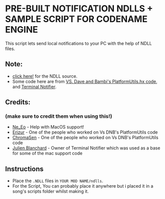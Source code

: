 # PRE-BUILT NOTIFICATION NDLLS + SAMPLE SCRIPT FOR CODENAME ENGINE
This script lets send local notifications to your PC with the help of NDLL files.

## Note:
* [click here!](https://github.com/joaquinLOL123/CNE-notiftoastNDLL/tree/main) for the NDLL source.
* Some code here are from [VS. Dave and Bambi's PlatformUtils.hx code](https://github.com/BemboLikePizza/VsDave/blob/main/source/PlatformUtil.hx), and [Terminal Notifier](https://github.com/julienXX/terminal-notifier).

## Credits:
### (make sure to credit them when using this!)

* [Ne_Eo](https://github.com/NeeEoo) - Help with MacOS support!
* [Erizur](https://github.com/Erizur) - One of the people who worked on Vs DNB's PlatformUtils code
* [ChromaSen](https://github.com/ChromaSen) - One of the people who worked on Vs DNB's PlatformUtils code
* [Julien Blanchard](https://github.com/julienXX) - Owner of Terminal Notifier which was used as a base for some of the mac support code

## Instructions
* Place the `.NDLL` files in `YOUR MOD NAME/ndlls`.
* For the Script, You can probably place it anywhere but i placed it in a song's scripts folder whilst making it.